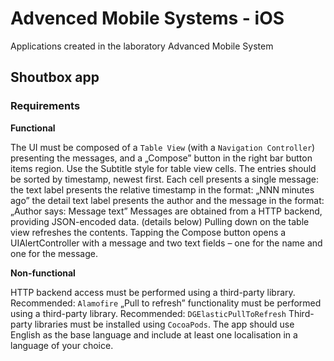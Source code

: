 # Advenced Mobile Systems - iOS

Applications created in the laboratory Advanced Mobile System

## Shoutbox app

### Requirements

**Functional**

The UI must be composed of a `Table View` (with a `Navigation Controller`) presenting the messages, and a „Compose” button in the right bar button items region.
Use the Subtitle style for table view cells.
The entries should be sorted by timestamp, newest first.
Each cell presents a single message:
the text label presents the relative timestamp in the format: „NNN minutes ago”
the detail text label presents the author and the message in the format: „Author says: Message text”
Messages are obtained from a HTTP backend, providing JSON-encoded data. (details below)
Pulling down on the table view refreshes the contents.
Tapping the Compose button opens a UIAlertController with a message and two text fields – one for the name and one for the message.

**Non-functional**

HTTP backend access must be performed using a third-party library. Recommended: `Alamofire`
„Pull to refresh” functionality must be performed using a third-party library. Recommended: `DGElasticPullToRefresh`
Third-party libraries must be installed using `CocoaPods`.
The app should use English as the base language and include at least one localisation in a language of your choice.
